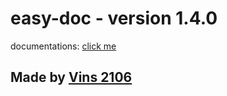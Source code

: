 # easy-doc - version 1.4.0
documentations: [click me](https://vinsdev.xyz/easy-doc)

## Made by [Vins 2106](https://github.com/Vins2106)
